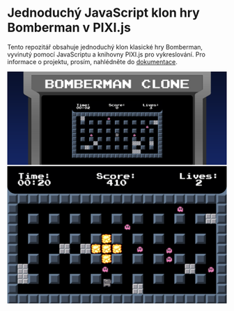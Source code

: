 # Jednoduchý JavaScript klon hry Bomberman v PIXI.js

Tento repozitář obsahuje jednoduchý klon klasické hry Bomberman, vyvinutý pomocí JavaScriptu a knihovny PIXI.js pro vykreslování. Pro informace o projektu, prosím, nahlédněte do [dokumentace](./docs/doc_cz.md).

![Game Demo](./screenshots/game.png)
![Game Demo 2](./screenshots/game_fullscreen.png)